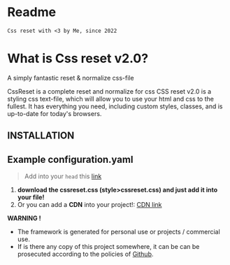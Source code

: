 # Readme

```text 
Css reset with <3 by Me, since 2022 
```

<h1>What is Css reset v2.0?</h1>
A simply fantastic reset & normalize css-file <br>

CssReset is a complete reset and normalize for css 
CSS reset v2.0 is a styling css text-file, which will allow you to use your html and css to the fullest. 
It has everything you need, including custom styles, classes, and is up-to-date for today's browsers.


## INSTALLATION

## Example configuration.yaml
> Add into your `head` this [link](https://matteo0099.github.io/CssReset-V2.0/css-reset-v2/resetV2.mini.css)


1. **download the cssreset.css (style>cssreset.css) and just add it into your file!**
2. Or you can add a **CDN** into your project!: [CDN link](https://matteo0099.github.io/CssReset-V2.0/css-reset-v2/resetV2.mini.css) <br>


**WARNING !**
- The framework is generated for personal use or projects / commercial use. 
- If is there any copy of this project somewhere, it can be can be prosecuted according to the policies of [Github](https://github.com/about/developer-policy/).
